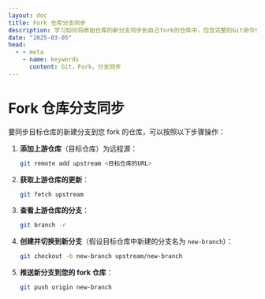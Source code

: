 ```yaml
---
layout: doc
title: Fork 仓库分支同步
description: 学习如何将原始仓库的新分支同步到自己fork的仓库中，包含完整的Git命令步骤指南
date: "2025-03-05"
head:
  - - meta
    - name: keywords
      content: Git，Fork，分支同步
---
```


# Fork 仓库分支同步

要同步目标仓库的新建分支到您 fork 的仓库，可以按照以下步骤操作：

1. **添加上游仓库**（目标仓库）为远程源：

   ```bash
   git remote add upstream <目标仓库的URL>
   ```

2. **获取上游仓库的更新**：

   ```bash
   git fetch upstream
   ```

3. **查看上游仓库的分支**：

   ```bash
   git branch -r
   ```

4. **创建并切换到新分支**（假设目标仓库中新建的分支名为 `new-branch`）：

   ```bash
   git checkout -b new-branch upstream/new-branch
   ```

5. **推送新分支到您的 fork 仓库**：
   ```bash
   git push origin new-branch
   ```
